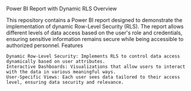 Power BI Report with Dynamic RLS
Overview

This repository contains a Power BI report designed to demonstrate the implementation of dynamic Row-Level Security (RLS). The report allows different levels of data access based on the user's role and credentials, ensuring sensitive information remains secure while being accessible to authorized personnel.
Features

    Dynamic Row-Level Security: Implements RLS to control data access dynamically based on user attributes.
    Interactive Dashboards: Visualizations that allow users to interact with the data in various meaningful ways.
    User-Specific Views: Each user sees data tailored to their access level, ensuring data security and relevance.




